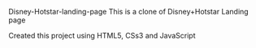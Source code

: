 Disney-Hotstar-landing-page
This is a clone of Disney+Hotstar Landing page
 
Created this project using HTML5, CSs3 and JavaScript
